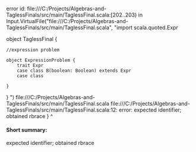 error id: file:///C:/Projects/Algebras-and-TaglessFinals/src/main/TaglessFinal.scala:[202..203) in Input.VirtualFile("file:///C:/Projects/Algebras-and-TaglessFinals/src/main/TaglessFinal.scala", "import scala.quoted.Expr

object TaglessFinal {

    //expression problem

    object ExpressionProblem {
        trait Expr
        case class B(boolean: Boolean) extends Expr
        case class 

    }
}
")
file:///C:/Projects/Algebras-and-TaglessFinals/src/main/TaglessFinal.scala
file:///C:/Projects/Algebras-and-TaglessFinals/src/main/TaglessFinal.scala:12: error: expected identifier; obtained rbrace
    }
    ^
#### Short summary: 

expected identifier; obtained rbrace